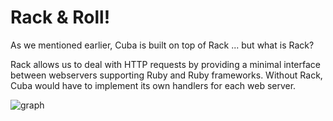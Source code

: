 Rack & Roll!
============

As we mentioned earlier, Cuba is built on top of Rack ... but what is Rack?

Rack allows us to deal with HTTP requests by providing a minimal interface
between webservers supporting Ruby and Ruby frameworks. Without Rack, Cuba
would have to implement its own handlers for each web server.

![graph](https://raw.githubusercontent.com/frodsan/theguidetocuba/master/assets/rack.png)
